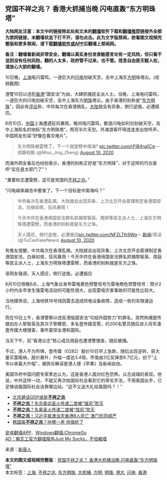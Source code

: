  <h2>党国不祥之兆？ 香港大抓捕当晚 闪电直轰“东方明珠塔”</h2> <p class="notice"><b>大陆网友注意：本文中的链接除此处和文末的<a href="https://github.com/bannedbook/fanqiang" >翻墙</a>软件下载和<a href="https://github.com/killgcd/justmysocks/blob/master/README.md">翻墙推荐</a>链接外全部为禁网链接，未翻墙状态下打不开，请勿点击。此为文字版禁闻，欲看图文视频完整版和更多禁闻，请下载<a href="https://github.com/bannedbook/fanqiang">翻墙软件或APP</a>后翻墙上禁闻网。</p><p>备注：翻墙看新闻非常安全，翻墙以真实身份发表敏感言论有一定风险，但只看不说则没有任何风险，翻的人太多，政府管不过来，也不管。信息自由是天赋人权，请放心大胆的翻墙。</b></p>  <div class="entry"> <p id="conimg">10日晚，<a href="https://www.bannedbook.org/bnews/tag/%e4%b8%8a%e6%b5%b7/" class="st_tag internal_tag" rel="tag" title="标签 上海 下的日志">上海</a>电闪雷鸣，一道巨大的<a href="https://www.bannedbook.org/bnews/tag/%e9%97%aa%e7%94%b5/" class="st_tag internal_tag" rel="tag" title="标签 闪电 下的日志">闪电</a>划破天空，击中上海东<a href="https://www.bannedbook.org/bnews/tag/%e6%96%b9%e6%98%8e/" class="st_tag internal_tag" rel="tag" title="标签 方明 下的日志">方明</a>珠塔尖。(视频截图)</p> <p>港警10日以违犯<a href="https://www.bannedbook.org/bnews/tag/%e9%a6%99%e6%b8%af/" class="st_tag internal_tag" rel="tag" title="标签 香港 下的日志">香港</a>“国安法”为由，大肆抓捕民主派人士。当晚，上海电闪雷鸣，一道巨大的闪电划破天空，击中上海东方<a href="https://www.bannedbook.org/bnews/tag/%E6%98%8E%E7%8F%A0/" class="st_tag internal_tag" rel="tag" title="标签 明珠 下的日志">明珠</a>塔尖。由于香港的别称是“<a href="https://www.bannedbook.org/bnews/tag/%E4%B8%9C%E6%96%B9%E6%98%8E%E7%8F%A0/" class="st_tag internal_tag" rel="tag" title="标签 东方明珠 下的日志">东方明珠</a>”，因此有<span class='wp_keywordlink_affiliate'><a href="https://www.bannedbook.org/bnews/comments/" title="新闻评论" target="_blank">评论</a></span>称，中共每次在香港搞乱，<span class='wp_keywordlink_affiliate'><a href="https://www.bannedbook.org/" title="大陆" target="_blank">大陆</a></span>就会有异象，倒行逆施，必遭报应。</p> <p>8月10日，<span class='wp_keywordlink_affiliate'><a href="https://www.bannedbook.org/" title="中国" target="_blank">中国</a></span>上海遭遇狂风暴雨，晚间电闪雷鸣，数道闪电如利剑划破天空，击中上海知名的地标“东方明珠塔”，照亮半片天空。外滩游客吓得连连发出惊呼声，中国网友形容“好像在看灾难片”。</p> <blockquote><p>东方明珠被雷劈了，下一个就是劈中南海? <a href="http://t.co/rFjB4na1Cg">pic.twitter.com/rFjB4na1Cg</a>— 郑静观察 (@Miss_Jing_Zheng) <a href="http://twitter.com/Miss_Jing_Zheng/status/1292843818752987136?ref_src=twsrc%5Etfw">August 10, 2020</a></p> </blockquote> <p>而海外网友看后也纷纷表示，香港的别称正好是“东方明珠”，对于这样的巧合直呼“实在是太邪门了”！</p> <p>“重要标志遭雷劈，这可是党国的<a href="https://www.bannedbook.org/bnews/tag/%E4%B8%8D%E7%A5%A5%E4%B9%8B%E5%85%86/" class="st_tag internal_tag" rel="tag" title="标签 不祥之兆 下的日志">不祥之兆</a>。”</p> <p>“闪电越来越击中要害了，下一个目标是中南海吗？”</p> <blockquote><p>中共每次在香港乱搞，大陆就会出现异象，上次北京开会密谋制定香港国安法，白昼如夜，狂风暴雨！</p>  <p>今天中共在香港用国安法罪名抓捕黎智英、周婷等民主派人士，上海东方明珠塔遭雷劈，而香港的别称就是东方之珠。</p> <p>天人感应，倒行逆施，必遭报应<a href="http://t.co/NFZLTlh9Wp">pic.twitter.com/NFZLTlh9Wp</a>— <span class='wp_keywordlink_affiliate'><a href="https://www.bannedbook.org/" title="新闻">新闻</a></span>/真话 (@TuCaoFakeNews) <a href="http://twitter.com/TuCaoFakeNews/status/1292885609640411136?ref_src=twsrc%5Etfw">August 10, 2020</a></p></blockquote> <p>有推友提醒，中共每次在香港乱搞，大陆就会出现异象，上次北京开会密谋制定香港国安法，白昼如夜，狂风暴雨！今天中共在香港用国安法罪名抓捕黎智英、周庭等民主派人士，上海东方明珠塔遭雷劈，而香港的别称就是东方之珠。</p> <p>该网友强调，天人感应，倒行逆施，必遭报应</p>  <p>8月10日傍晚6点，上海气象台发布雷电黄色预警信号为雷电橙色预警信号：预计2小时内全市发生强雷电活动的可能性很大，出现雷电灾害事故的可能性比较大。</p> <p>当地媒体说，上海地铁16号线因雷击造成供电设备故障，造成一些列车限速运行。</p> <p>而在10日上午，香港警察以违反港版国安法“勾结外国势力”的罪名，突然拘捕壹传媒创办人黎智英及其次子黎耀恩、多名壹传媒高管，约200名警员随后进入将军澳壹传媒大楼搜查，事件震惊全港和国际。</p> <p>当天下午，前“香港众志”核心成员周庭也遭港警搜查，随后被捕。</p>  <p>不过，港人不为所惧，壹传媒（0282）股价10日早上急跌，随后出现逆转，获大量买盘吸纳，股价暴升，升幅一度达3.4倍，市值由2亿反弹至6.7亿元，创下“上市以来最大升幅”，被舆论解读是港人撑《苹果》及新闻自由。</p> <p>美国华府中国问题专家季达认为，这是香港人面对红色恐怖，众志成城的表现。他说，中共这样一动，不就又再次给国际社会看到它的卑劣手法，不用美国出手，已足够说服国际社会该靠哪边站，“这不又送大礼给美国吗？！”</p> <ul class='op-related-articles' title='相关阅读'> <li><a href='https://www.bannedbook.org/bnews/cbnews/20200523/1333196.html' target='_blank'>北京避谈GDP或是<b>不祥之兆</b></a></li> <li><a href='https://www.bannedbook.org/bnews/sports/20200321/1297794.html' target='_blank'><b>不祥之兆</b>？东京奥运圣火传递二度被“强风”吹灭</a></li> <li><a href='https://www.bannedbook.org/bnews/comments/20200321/1297724.html' target='_blank'><b>不祥之兆</b>？东奥圣火传递二度被“怪风”吹灭</a></li> <li><a href='https://www.bannedbook.org/bnews/cbnews/20191219/1243956.html' target='_blank'><b>不祥之兆</b>！习近平抵澳当天香港8人死亡 澳门形同戒严</a></li> <li><a href='https://www.bannedbook.org/bnews/topimagenews/20191215/1241397.html' target='_blank'>韩国瑜<b>不祥之兆</b>？咔嚓一声 帅旗折了</a></li> </ul> <div class="texttj"> <a href="https://github.com/bannedbook/fanqiang/wiki/%E7%A6%81%E9%97%BB%E7%BD%91%E5%AE%89%E5%8D%93%E7%BF%BB%E5%A2%99%E6%96%B0%E9%97%BBAPP" target="_blank">安卓翻墙APP</a>、<a href="https://github.com/bannedbook/fanqiang/wiki/Chrome%E4%B8%80%E9%94%AE%E7%BF%BB%E5%A2%99%E5%8C%85" target="_blank">Windows翻墙:ChromeGo</a><br/> <a href="https://github.com/killgcd/justmysocks/blob/master/README.md" target="_blank">AD：搬瓦工官方翻墙服务Just My Socks，不怕被墙</a> </div><p> 来源：<span class='wp_keywordlink_affiliate'><a href="https://www.ntdtv.com/" title="新唐人" target="_blank">新唐人</a></span> </p><a name='sharetosocial'></a>         <div><b>本文的图文或视频完整版</b>：<a href='https://www.bannedbook.org/bnews/cbnews/20200811/1378242.html'>党国不祥之兆？ 香港大抓捕当晚 闪电直轰“东方明珠塔”</a></div>  </div><!--END ENTRY--> <div class="postfooter"> <div>本文标签：<a href="https://www.bannedbook.org/bnews/tag/%e4%b8%8a%e6%b5%b7/" rel="tag">上海</a>, <a href="https://www.bannedbook.org/bnews/tag/%E4%B8%8D%E7%A5%A5%E4%B9%8B%E5%85%86/" rel="tag">不祥之兆</a>, <a href="https://www.bannedbook.org/bnews/tag/%E4%B8%9C%E6%96%B9%E6%98%8E%E7%8F%A0/" rel="tag">东方明珠</a>, <a href="https://www.bannedbook.org/bnews/tag/%E5%A4%A7%E6%8A%93%E6%8D%95/" rel="tag">大抓捕</a>, <a href="https://www.bannedbook.org/bnews/tag/%e6%96%b9%e6%98%8e/" rel="tag">方明</a>, <a href="https://www.bannedbook.org/bnews/tag/%E6%98%8E%E7%8F%A0/" rel="tag">明珠</a>, <a href="https://www.bannedbook.org/bnews/tag/%E6%B8%AF%E5%A4%A7/" rel="tag">港大</a>, <a href="https://www.bannedbook.org/bnews/tag/%e9%97%aa%e7%94%b5/" rel="tag">闪电</a>, <a href="https://www.bannedbook.org/bnews/tag/%e9%a6%99%e6%b8%af/" rel="tag">香港</a></div>  </div><!--END POSTFOOTER--> 
